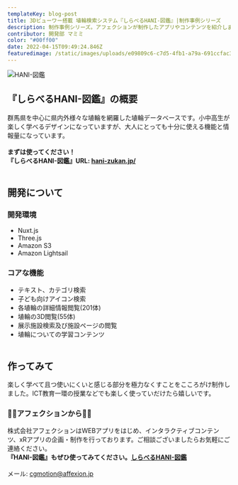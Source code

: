 ```yaml
---
templateKey: blog-post
title: 3Dビューワー搭載 埴輪検索システム『しらべるHANI-図鑑』|制作事例シリーズ
description: 制作事例シリーズ。アフェクションが制作したアプリやコンテンツを紹介します。今回は3Dビューワー搭載 埴輪検索システム『しらべるHANI-図鑑 』です。
contributor: 開発部 マミミ
color: "#00ff00"
date: 2022-04-15T09:49:24.846Z
featuredimage: /static/images/uploads/e09809c6-c7d5-4fb1-a79a-691ccfac36c1-2.png
---
```

![HANI-図鑑](blob:https://affexion-blog.netlify.app/a0b93d38-9bee-4a7b-9fee-3e1cbd636991 "HANI-図鑑")

## 『しらべるHANI-図鑑』の概要<br>
群馬県を中心に県内外様々な埴輪を網羅した埴輪データベースです。小中高生が楽しく学べるデザインになっていますが、大人にとっても十分に使える機能と情報量になっています。<br><br>
**まずは使ってください！<br>
『しらべるHANI-図鑑』URL: [hani-zukan.jp/](https://hani-zukan.jp/)**<br><br>
## 開発について<br>
### 開発環境<br>
- Nuxt.js
- Three.js
- Amazon S3
- Amazon Lightsail<br>
### コアな機能<br>
- テキスト、カテゴリ検索
- 子ども向けアイコン検索
- 各埴輪の詳細情報閲覧(201体)
- 埴輪の3D閲覧(55体)
- 展示施設検索及び施設ページの閲覧
- 埴輪についての学習コンテンツ<br><br>
## 作ってみて<br>
楽しく学べて且つ使いにくいと感じる部分を極力なくすことをこころがけ制作しました。ICT教育一環の授業などでも楽しく使っていだけたら嬉しいです。

### 👾👾アフェクションから👾👾<br>
株式会社アフェクションはWEBアプリをはじめ、インタラクティブコンテンツ、xRアプリの企画・制作を行っております。ご相談ございましたらお気軽にご連絡ください。<br>**『HANI-図鑑』もぜひ使ってみてください。[しらべるHANI-図鑑](https://hani-zukan.jp/)**<br><br>メール: cgmotion@affexion.jp